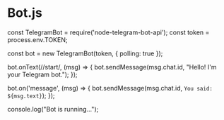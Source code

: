 # Bot.js
const TelegramBot = require('node-telegram-bot-api');
const token = process.env.TOKEN;

const bot = new TelegramBot(token, { polling: true });

bot.onText(/\/start/, (msg) => {
    bot.sendMessage(msg.chat.id, "Hello! I'm your Telegram bot.");
});

bot.on('message', (msg) => {
    bot.sendMessage(msg.chat.id, `You said: ${msg.text}`);
});

console.log("Bot is running...");
